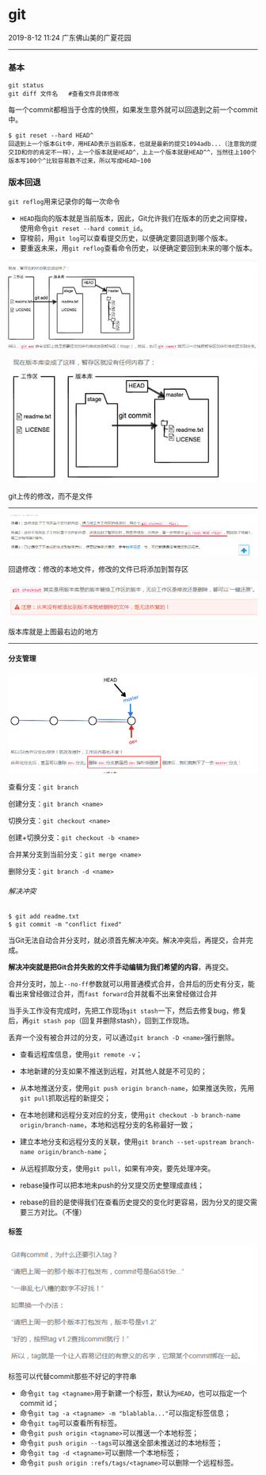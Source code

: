 # git

2019-8-12 11:24 广东佛山美的广夏花园

---

### 基本

```
git status
git diff 文件名   #查看文件具体修改
```

每一个commit都相当于仓库的快照，如果发生意外就可以回退到之前一个commit中。



```
$ git reset --hard HEAD^
回退到上一个版本Git中，用HEAD表示当前版本，也就是最新的提交1094adb...（注意我的提交ID和你的肯定不一样），上一个版本就是HEAD^，上上一个版本就是HEAD^^，当然往上100个版本写100个^比较容易数不过来，所以写成HEAD~100
```

### 版本回退

`git reflog`用来记录你的每一次命令

- `HEAD`指向的版本就是当前版本，因此，Git允许我们在版本的历史之间穿梭，使用命令`git reset --hard commit_id`。
- 穿梭前，用`git log`可以查看提交历史，以便确定要回退到哪个版本。
- 要重返未来，用`git reflog`查看命令历史，以便确定要回到未来的哪个版本。

![1565597032914](imge/1565597032914.png)

![1565597045283](imge/1565597045283.png)

git上传的修改，而不是文件

-----

![1565597286241](imge/1565597286241.png)

回退修改：修改的本地文件，修改的文件已将添加到暂存区

![1565597385397](imge/1565597385397.png)

版本库就是上图最右边的地方

-----

#### 分支管理

![1565599263977](imge/1565599263977.png)

查看分支：`git branch`

创建分支：`git branch <name>`

切换分支：`git checkout <name>`

创建+切换分支：`git checkout -b <name>`

合并某分支到当前分支：`git merge <name>`

删除分支：`git branch -d <name>`

###### 解决冲突

```
$ git add readme.txt 
$ git commit -m "conflict fixed"
```

当Git无法自动合并分支时，就必须首先解决冲突。解决冲突后，再提交，合并完成。

**解决冲突就是把Git合并失败的文件手动编辑为我们希望的内容**，再提交。

合并分支时，加上`--no-ff`参数就可以用普通模式合并，合并后的历史有分支，能看出来曾经做过合并，而`fast forward`合并就看不出来曾经做过合并

当手头工作没有完成时，先把工作现场`git stash`一下，然后去修复bug，修复后，再`git stash pop`（回复并删除stash），回到工作现场。

丢弃一个没有被合并过的分支，可以通过`git branch -D <name>`强行删除。

- 查看远程库信息，使用`git remote -v`；

- 本地新建的分支如果不推送到远程，对其他人就是不可见的；

- 从本地推送分支，使用`git push origin branch-name`，如果推送失败，先用`git pull`抓取远程的新提交；

- 在本地创建和远程分支对应的分支，使用`git checkout -b branch-name origin/branch-name`，本地和远程分支的名称最好一致；

- 建立本地分支和远程分支的关联，使用`git branch --set-upstream branch-name origin/branch-name`；

- 从远程抓取分支，使用`git pull`，如果有冲突，要先处理冲突。

- rebase操作可以把本地未push的分叉提交历史整理成直线；
- rebase的目的是使得我们在查看历史提交的变化时更容易，因为分叉的提交需要三方对比。（不懂）



#### 标签

![1565603797852](imge/1565603797852.png)

标签可以代替commit那些不好记的字符串

- 命令`git tag <tagname>`用于新建一个标签，默认为`HEAD`，也可以指定一个commit id；
- 命令`git tag -a <tagname> -m "blablabla..."`可以指定标签信息；
- 命令`git tag`可以查看所有标签。
- 命令`git push origin <tagname>`可以推送一个本地标签；
- 命令`git push origin --tags`可以推送全部未推送过的本地标签；
- 命令`git tag -d <tagname>`可以删除一个本地标签；
- 命令`git push origin :refs/tags/<tagname>`可以删除一个远程标签。